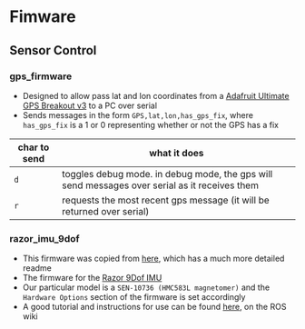 # Fimware

## Sensor Control 

### gps_firmware

- Designed to allow pass lat and lon coordinates from a [Adafruit Ultimate GPS Breakout v3](https://www.adafruit.com/product/746) to a PC over serial
- Sends messages in the form `GPS,lat,lon,has_gps_fix`, where `has_gps_fix` is a 1 or 0 representing whether or not the GPS has a fix

char to send | what it does
-------------| ------------
`d` | toggles debug mode. in debug mode, the gps will send messages over serial as it receives them
`r` | requests the most recent gps message (it will be returned over serial)

### razor_imu_9dof

- This firmware was copied from [here](https://github.com/KristofRobot/razor_imu_9dof), which has a much more detailed readme
- The firmware for the [Razor 9Dof IMU](https://www.sparkfun.com/products/retired/10736)
- Our particular model is a `SEN-10736 (HMC583L magnetomer)` and the `Hardware Options` section of the firmware is set accordingly 
- A good tutorial and instructions for use can be found [here](http://wiki.ros.org/razor_imu_9dof), on the ROS wiki

